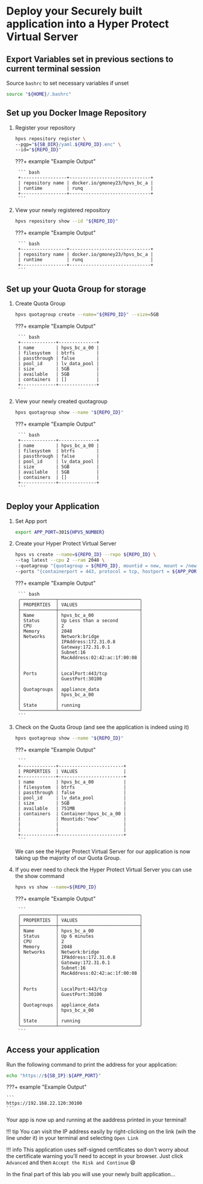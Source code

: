 # Deploy your Securely built application into a Hyper Protect Virtual Server

## Export Variables set in previous sections to current terminal session

Source `bashrc` to set necessary variables if unset

``` bash
source "${HOME}/.bashrc"
```

## Set up you Docker Image Repository

1. Register your repository

    ``` bash
    hpvs repository register \
    --pgp="${SB_DIR}/yaml.${REPO_ID}.enc" \
    --id="${REPO_ID}"
    ```

    ???+ example "Example Output"

        ``` bash
        +-----------------+------------------------------+
        | repository name | docker.io/gmoney23/hpvs_bc_a |
        | runtime         | runq                         |
        +-----------------+------------------------------+
        ```

2. View your newly registered repository

    ``` bash
    hpvs repository show --id "${REPO_ID}"
    ```

    ???+ example "Example Output"

        ``` bash
        +-----------------+------------------------------+
        | repository name | docker.io/gmoney23/hpvs_bc_a |
        | runtime         | runq                         |
        +-----------------+------------------------------+
        ```

##  Set up your Quota Group for storage

1. Create Quota Group

    ``` bash
    hpvs quotagroup create --name="${REPO_ID}" --size=5GB
    ```

    ???+ example "Example Output"

        ``` bash
        +-------------+--------------+
        | name        | hpvs_bc_a_00 |
        | filesystem  | btrfs        |
        | passthrough | false        |
        | pool_id     | lv_data_pool |
        | size        | 5GB          |
        | available   | 5GB          |
        | containers  | []           |
        +-------------+--------------+
        ```

2. View your newly created quotagroup

    ``` bash
    hpvs quotagroup show --name "${REPO_ID}"
    ```

    ???+ example "Example Output"

        ``` bash
        +-------------+--------------+
        | name        | hpvs_bc_a_00 |
        | filesystem  | btrfs        |
        | passthrough | false        |
        | pool_id     | lv_data_pool |
        | size        | 5GB          |
        | available   | 5GB          |
        | containers  | []           |
        +-------------+--------------+
        ```

## Deploy your Application

1. Set App port

    ``` bash
    export APP_PORT=301${HPVS_NUMBER}
    ```

2. Create your Hyper Protect Virtual Server

    ``` bash
    hpvs vs create --name=${REPO_ID} --repo ${REPO_ID} \
    --tag latest --cpu 2 --ram 2048 \
    --quotagroup "{quotagroup = ${REPO_ID}, mountid = new, mount = /newroot, filesystem = btrfs, size = 4GB}" \
    --ports "{containerport = 443, protocol = tcp, hostport = ${APP_PORT}}"
    ```

    ???+ example "Example Output"

        ``` bash
        ╭─────────────┬──────────────────────────────╮
        │ PROPERTIES  │ VALUES                       │
        ├─────────────┼──────────────────────────────┤
        │ Name        │ hpvs_bc_a_00                 │
        │ Status      │ Up Less than a second        │
        │ CPU         │ 2                            │
        │ Memory      │ 2048                         │
        │ Networks    │ Network:bridge               │
        │             │ IPAddress:172.31.0.8         │
        │             │ Gateway:172.31.0.1           │
        │             │ Subnet:16                    │
        │             │ MacAddress:02:42:ac:1f:00:08 │
        │             │                              │
        │             │                              │
        │ Ports       │ LocalPort:443/tcp            │
        │             │ GuestPort:30100              │
        │             │                              │
        │ Quotagroups │ appliance_data               │
        │             │ hpvs_bc_a_00                 │
        │             │                              │
        │ State       │ running                      │
        ╰─────────────┴──────────────────────────────╯
        ```

3. Check on the Quota Group (and see the application is indeed using it)

    ``` bash
    hpvs quotagroup show --name "${REPO_ID}"
    ```

    ???+ example "Example Output"

        ```
        +-------------+------------------------+
        | PROPERTIES  | VALUES                 |
        +-------------+------------------------+
        | name        | hpvs_bc_a_00           |
        | filesystem  | btrfs                  |
        | passthrough | false                  |
        | pool_id     | lv_data_pool           |
        | size        | 5GB                    |
        | available   | 751MB                  |
        | containers  | Container:hpvs_bc_a_00 |
        |             | Mountids:"new"         |
        |             |                        |
        |             |                        |
        +-------------+------------------------+
        ```
    
    We can see the Hyper Protect Virtual Server for our application is now taking up the majority of our Quota Group.

4. If you ever need to check the Hyper Protect Virtual Server you can use the show command

    ``` bash
    hpvs vs show --name=${REPO_ID}
    ```

    ???+ example "Example Output"

        ```
        ╭─────────────┬──────────────────────────────╮
        │ PROPERTIES  │ VALUES                       │
        ├─────────────┼──────────────────────────────┤
        │ Name        │ hpvs_bc_a_00                 │
        │ Status      │ Up 6 minutes                 │
        │ CPU         │ 2                            │
        │ Memory      │ 2048                         │
        │ Networks    │ Network:bridge               │
        │             │ IPAddress:172.31.0.8         │
        │             │ Gateway:172.31.0.1           │
        │             │ Subnet:16                    │
        │             │ MacAddress:02:42:ac:1f:00:08 │
        │             │                              │
        │             │                              │
        │ Ports       │ LocalPort:443/tcp            │
        │             │ GuestPort:30100              │
        │             │                              │
        │ Quotagroups │ appliance_data               │
        │             │ hpvs_bc_a_00                 │
        │             │                              │
        │ State       │ running                      │
        ╰─────────────┴──────────────────────────────╯
        ```

## Access your application

Run the following command to print the address for your application:

``` bash
echo "https://${SB_IP}:${APP_PORT}"
```

???+ example "Example Output"

    ```
    https://192.168.22.120:30100
    ```

Your app is now up and running at the aaddress printed in your terminal! 

!!! tip
    You can visit the IP address easily by right-clicking on the link (wih the line under it) in your terminal and selecting `Open Link`

!!! info
    This application uses self-signed certificates so don't worry about the certificate warning you'll need to accept in your browser. Just click `Advanced` and then `Accept the Risk and Continue` :smile:

In the final part of this lab you will use your newly built application...
